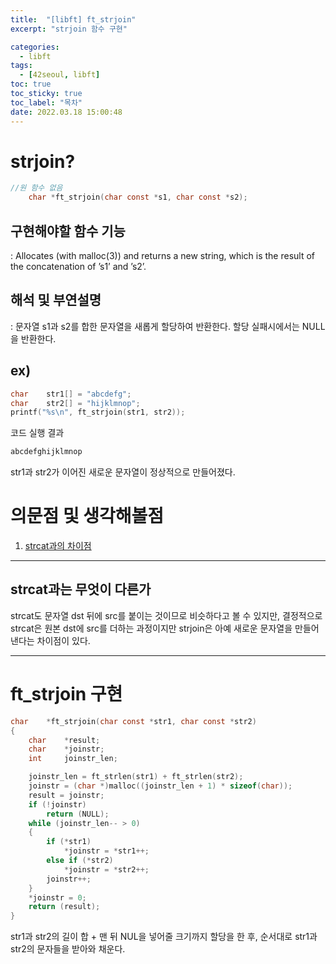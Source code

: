 ```yaml
---
title:  "[libft] ft_strjoin"
excerpt: "strjoin 함수 구현"

categories:
  - libft
tags:
  - [42seoul, libft]
toc: true
toc_sticky: true
toc_label: "목차"
date: 2022.03.18 15:00:48
---
```


# strjoin?

```c
//원 함수 없음
    char *ft_strjoin(char const *s1, char const *s2);
```

## 구현해야할 함수 기능    
:  Allocates (with malloc(3)) and returns a new string, which is the result of the concatenation of ’s1’ and ’s2’.    

## 해석 및 부연설명    
:  문자열 s1과 s2를 합한 문자열을 새롭게 할당하여 반환한다. 할당 실패시에서는 NULL을 반환한다.        

## ex)    
```c
char	str1[] = "abcdefg";
char	str2[] = "hijklmnop";
printf("%s\n", ft_strjoin(str1, str2));
```
코드 실행 결과
```c
abcdefghijklmnop
```
str1과 str2가 이어진 새로운 문자열이 정상적으로 만들어졌다.    

# 의문점 및 생각해볼점    
1. [strcat과의 차이점](#strcat과는-무엇이-다른가)    

***

## strcat과는 무엇이 다른가
strcat도 문자열 dst 뒤에 src를 붙이는 것이므로 비슷하다고 볼 수 있지만, 결정적으로 strcat은 원본 dst에 src를 더하는 과정이지만 strjoin은 아예 새로운 문자열을 만들어낸다는 차이점이 있다.    


***

# ft_strjoin 구현

```c
char	*ft_strjoin(char const *str1, char const *str2)
{
	char	*result;
	char	*joinstr;
	int		joinstr_len;

	joinstr_len = ft_strlen(str1) + ft_strlen(str2);
	joinstr = (char *)malloc((joinstr_len + 1) * sizeof(char));
	result = joinstr;
	if (!joinstr)
		return (NULL);
	while (joinstr_len-- > 0)
	{
		if (*str1)
			*joinstr = *str1++;
		else if (*str2)
			*joinstr = *str2++;
		joinstr++;
	}
	*joinstr = 0;
	return (result);
}

```
str1과 str2의 길이 합 + 맨 뒤 NUL을 넣어줄 크기까지 할당을 한 후, 순서대로 str1과 str2의 문자들을 받아와 채운다.    

